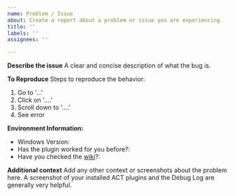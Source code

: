 ```yaml
---
name: Problem / Issue
about: Create a report about a problem or issue you are experiencing
title: ''
labels: ''
assignees: ''

---
```


**Describe the issue**
A clear and concise description of what the bug is.

**To Reproduce**
Steps to reproduce the behavior:
1. Go to '...'
2. Click on '....'
3. Scroll down to '....'
4. See error

**Environment Information:**
- Windows Version: 
- Has the plugin worked for you before?: 
- Have you checked the [wiki](https://github.com/Makar8000/ACT-Discord-Triggers/wiki)?:

**Additional context**
Add any other context or screenshots about the problem here. A screenshot of your installed ACT plugins and the Debug Log are generally very helpful.
